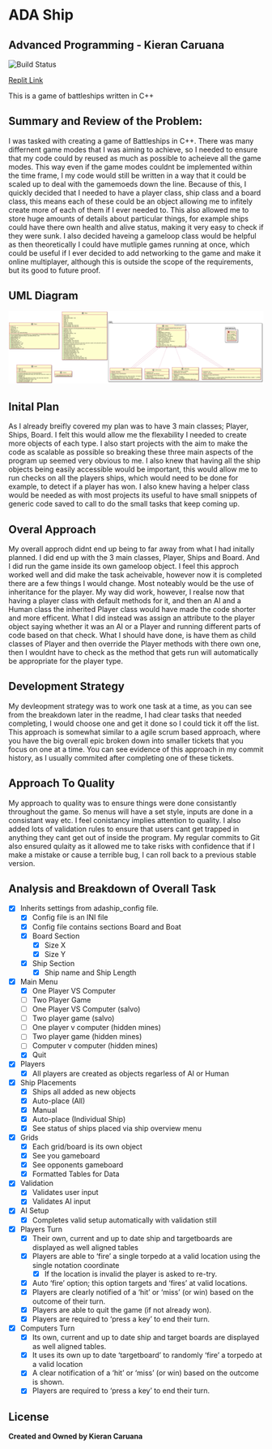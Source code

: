 # ADA Ship
## Advanced Programming - Kieran Caruana

![Build Status](https://travis-ci.org/joemccann/dillinger.svg?branch=master)

[Replit Link](https://replit.com/@KieranCaruana/AdaShip#README.md)

This is a game of battleships written in C++

## Summary and Review of the Problem:
I was tasked with creating a game of Battleships in C++. There was many differnent game modes that I was aiming to achieve, so I needed to ensure that my code could by reused as much as possible to acheieve all the game modes. This way even if the game modes couldnt be implemented within the time frame, I my code would still be written in a way that it could be scaled up to deal with the gamemoeds down the line. Because of this, I quickly decided that I needed to have a player class, ship class and a board class, this means each of these could be an object allowing me to infitely create more of each of them if I ever needed to. This also allowed me to store huge amounts of details about particular things, for example ships could have there own health and alive status, making it very easy to check if they were sunk. I also decided haveing a gameloop class would be helpful as then theoretically I could have mutliple games running at once, which could be useful if I ever decided to add networking to the game and make it online multiplayer, although this is outside the scope of the requirements, but its good to future proof.

## UML Diagram
![UML Diagram](diagrams/UML.png)

## Inital Plan
As I already breifly covered my plan was to have 3 main classes; Player, Ships, Board. I felt this would allow me the flexability I needed to create more objects of each type. I also start projects with the aim to make the code as scalable as possible so breaking these three main aspects of the program up seemed very obvious to me. I also knew that having all the ship objects being easily accessible would be important, this would allow me to run checks on all the players ships, which would need to be done for example, to detect if a player has won. I also knew having a helper class would be needed as with most projects its useful to have small snippets of generic code saved to call to do the small tasks that keep coming up.

## Overal Approach
My overall approch didnt end up being to far away from what I had initally planned. I did end up with the 3 main classes, Player, Ships and Board. And I did run the game inside its own gameloop object. I feel this approch worked well and did make the task acheivable, however now it is completed there are a few things I would change. Most noteably would be the use of inheritance for the player. My way did work, however, I realse now that having a player class with default methods for it, and then an AI and a Human class the inherited Player class would have made the code shorter and more efficent. What I did instead was assign an attribute to the player object saying whether it was an AI or a Player and running different parts of code based on that check. What I should have done, is have them as child classes of Player and then override the Player methods with there own one, then I wouldnt have to check as the method that gets run will automatically be appropriate for the player type. 

## Development Strategy
My devleopment strategy was to work one task at a time, as you can see from the breakdown later in the readme, I had clear tasks that needed completing, I would choose one and get it done so I could tick it off the list. This approach is somewhat similar to a agile scrum based approach, where you have the big overall epic broken down into smaller tickets that you focus on one at a time. You can see evidence of this approach in my commit history, as I usually commited after completing one of these tickets.

## Approach To Quality
My approach to quality was to ensure things were done consistantly throughout the game. So menus will have a set style, inputs are done in a consistant way etc. I feel conistancy implies attention to quality. I also added lots of validation rules to ensure that users cant get trapped in anything they cant get out of inside the program. My regular commits to Git also ensured qulaity as it allowed me to take risks with confidence that if I make a mistake or cause a terrible bug, I can roll back to a previous stable version.

## Analysis and Breakdown of Overall Task

- [x] Inherits settings from adaship_config file.
  - [x] Config file is an INI file 
  - [x] Config file contains sections Board and Boat
  - [x] Board Section
    - [x] Size X
    - [x] Size Y
  - [x] Ship Section
    - [x] Ship name and Ship Length
- [x] Main Menu
  - [x] One Player VS Computer
  - [ ] Two Player Game
  - [ ] One Player VS Computer (salvo)
  - [ ] Two player game (salvo)
  - [ ] One player v computer (hidden mines)
  - [ ] Two player game (hidden mines)
  - [ ] Computer v computer (hidden mines)
  - [x] Quit
- [x] Players
  - [x] All players are created as objects regarless of AI or Human
- [x] Ship Placements
  - [x] Ships all added as new objects
  - [x] Auto-place (All)
  - [x] Manual
  - [x] Auto-place (Individual Ship)
  - [x] See status of ships placed via ship overview menu
- [x] Grids
  - [x] Each grid/board is its own object
  - [x] See you gameboard
  - [x] See opponents gameboard
  - [x] Formatted Tables for Data
- [x] Validation
  - [x] Validates user input
  - [x] Validates AI input
- [x] AI Setup
  - [x] Completes valid setup automatically with validation still 
- [x] Players Turn
  - [x] Their own, current and up to date ship and targetboards are displayed as well aligned tables
  - [x] Players are able to ‘fire’ a single torpedo at a valid location using the single notation coordinate
    - [x] If the location is invalid the player is asked to re-try.
  - [x] Auto ‘fire’ option; this option targets and ‘fires’ at valid locations.
  - [x] Players are clearly notified of a ‘hit’ or ‘miss’ (or win) based on the outcome of their turn.
  - [x] Players are able to quit the game (if not already won).
  - [x] Players are required to ‘press a key’ to end their turn.
- [x] Computers Turn
  - [x] Its own, current and up to date ship and target boards are displayed as well aligned tables.
  - [x] It uses its own up to date ‘targetboard’ to randomly ‘fire’ a torpedo at a valid location
  - [x] A clear notification of a ‘hit’ or ‘miss’ (or win) based on the outcome is shown.
  - [x] Players are required to ‘press a key’ to end their turn.

## License

**Created and Owned by Kieran Caruana**